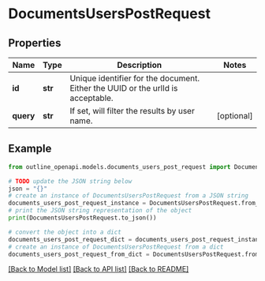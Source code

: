 # DocumentsUsersPostRequest


## Properties

Name | Type | Description | Notes
------------ | ------------- | ------------- | -------------
**id** | **str** | Unique identifier for the document. Either the UUID or the urlId is acceptable. | 
**query** | **str** | If set, will filter the results by user name. | [optional] 

## Example

```python
from outline_openapi.models.documents_users_post_request import DocumentsUsersPostRequest

# TODO update the JSON string below
json = "{}"
# create an instance of DocumentsUsersPostRequest from a JSON string
documents_users_post_request_instance = DocumentsUsersPostRequest.from_json(json)
# print the JSON string representation of the object
print(DocumentsUsersPostRequest.to_json())

# convert the object into a dict
documents_users_post_request_dict = documents_users_post_request_instance.to_dict()
# create an instance of DocumentsUsersPostRequest from a dict
documents_users_post_request_from_dict = DocumentsUsersPostRequest.from_dict(documents_users_post_request_dict)
```
[[Back to Model list]](../README.md#documentation-for-models) [[Back to API list]](../README.md#documentation-for-api-endpoints) [[Back to README]](../README.md)


